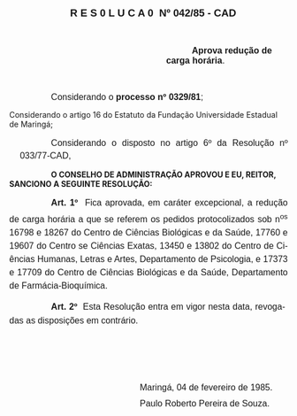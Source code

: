 <body lang=PT-BR style='tab-interval:35.4pt'>

<div class=Section1>

<p class=MsoNormal align=center style='margin-left:12.6pt;text-align:center;
tab-stops:181.8pt'><b><span style='font-size:14.0pt;mso-bidi-font-size:10.0pt;
font-family:Arial;mso-bidi-font-style:italic'>R E S 0 L U C A 0<span
style="mso-spacerun: yes">  </span>Nº 042/85 - CAD<o:p></o:p></span></b></p>

<p class=MsoNormal style='margin-top:36.0pt;margin-right:0cm;margin-bottom:
0cm;margin-left:213.0pt;margin-bottom:.0001pt;text-indent:34.8pt'><b><span
style='font-size:12.0pt;mso-bidi-font-size:10.0pt;font-family:Arial'>Aprova
redução de carga horária</span></b><span style='font-size:12.0pt;mso-bidi-font-size:
10.0pt;font-family:Arial'>.<o:p></o:p></span></p>

<p class=MsoNormal style='margin-top:36.0pt;text-align:justify;text-indent:
2.0cm'><span style='font-size:12.0pt;mso-bidi-font-size:10.0pt;font-family:
Arial'>Considerando o <b>processo nº 0329/81</b>;<o:p></o:p></span></p>

<p class=MsoBodyTextIndent2>Considerando o artigo 16 do Estatuto da Fundação
Universidade Estadual de Maringá;<b style='mso-bidi-font-weight:normal'><o:p></o:p></b></p>

<p class=MsoNormal style='margin-left:14.4pt;text-align:justify;text-indent:
42.3pt;line-height:17.4pt'><span style='font-size:12.0pt;mso-bidi-font-size:
10.0pt;font-family:Arial'>Considerando o disposto no artigo 6º da Resolução nº
033/77-CAD,­<i style='mso-bidi-font-style:normal'><o:p></o:p></i></span></p>

<p class=MsoBodyTextIndent style='margin-left:0cm;text-indent:2.0cm'><b>O CONSELHO
DE ADMINISTRAÇÃO APROVOU E EU, REITOR, SANCIONO A SEGUINTE RESOLUÇÃO:<o:p></o:p></b></p>

<p class=MsoNormal style='text-align:justify;text-indent:2.0cm;line-height:
18.0pt'><b><span style='font-size:12.0pt;mso-bidi-font-size:10.0pt;font-family:
Arial;mso-bidi-font-style:italic'>Art. 1º</span></b><span style='font-size:
12.0pt;mso-bidi-font-size:10.0pt;font-family:Arial;mso-bidi-font-style:italic'><span
style="mso-spacerun: yes">  </span>Fica aprovada, em caráter excepcional, a
redução de carga horária a que se referem os pedidos protocolizados sob n<sup>os</sup>
16798 e 18267 do Centro de Ciências Biológicas e da Saúde, 17760 e 19607 do
Centro se Ciências Exatas, 13450 e 13802 do Centro de Ciências Humanas, Letras
e Artes, Departamento de Psicologia, e 17373 e 17709 do Centro de Ciências
Biológicas e da Saúde, Departamento de Farmácia-Bioquímica.<o:p></o:p></span></p>

<p class=MsoNormal style='margin-right:3.6pt;text-align:justify;text-indent:
2.0cm;line-height:18.6pt'><b><span style='font-size:12.0pt;mso-bidi-font-size:
10.0pt;font-family:Arial;mso-bidi-font-style:italic'>Art. 2º</span></b><span
style='font-size:12.0pt;mso-bidi-font-size:10.0pt;font-family:Arial;mso-bidi-font-style:
italic'><span style="mso-spacerun: yes">  </span>Esta Resolução entra em vigor
nesta data, revogadas as disposições em contrário.<o:p></o:p></span></p>

<p class=MsoNormal style='margin-top:0cm;margin-right:0cm;margin-bottom:9.0pt;
margin-left:108.0pt;line-height:12.6pt'><span style='font-size:12.0pt;
mso-bidi-font-size:10.0pt;font-family:Arial;mso-bidi-font-style:italic'><![if !supportEmptyParas]>&nbsp;<![endif]><o:p></o:p></span></p>

<p class=MsoNormal style='margin-top:0cm;margin-right:0cm;margin-bottom:9.0pt;
margin-left:108.0pt;line-height:12.6pt'><span style='font-size:12.0pt;
mso-bidi-font-size:10.0pt;font-family:Arial;mso-bidi-font-style:italic'><![if !supportEmptyParas]>&nbsp;<![endif]><o:p></o:p></span></p>

<p class=MsoNormal style='margin-top:0cm;margin-right:0cm;margin-bottom:9.0pt;
margin-left:108.0pt;line-height:12.6pt'><span style='font-size:12.0pt;
mso-bidi-font-size:10.0pt;font-family:Arial;mso-bidi-font-style:italic'><![if !supportEmptyParas]>&nbsp;<![endif]><o:p></o:p></span></p>

<p class=MsoNormal style='margin-top:0cm;margin-right:0cm;margin-bottom:9.0pt;
margin-left:177.2pt;line-height:12.6pt'><span style='font-size:12.0pt;
mso-bidi-font-size:10.0pt;font-family:Arial;mso-bidi-font-style:italic'>Maringá,
04 de fevereiro de 1985.<o:p></o:p></span></p>

<p class=MsoNormal style='margin-top:0cm;margin-right:0cm;margin-bottom:9.0pt;
margin-left:177.2pt;line-height:12.6pt'><span style='font-size:12.0pt;
mso-bidi-font-size:10.0pt;font-family:Arial;mso-bidi-font-style:italic'>Paulo
Roberto Pereira de Souza.<o:p></o:p></span></p>

</div>

</body>
